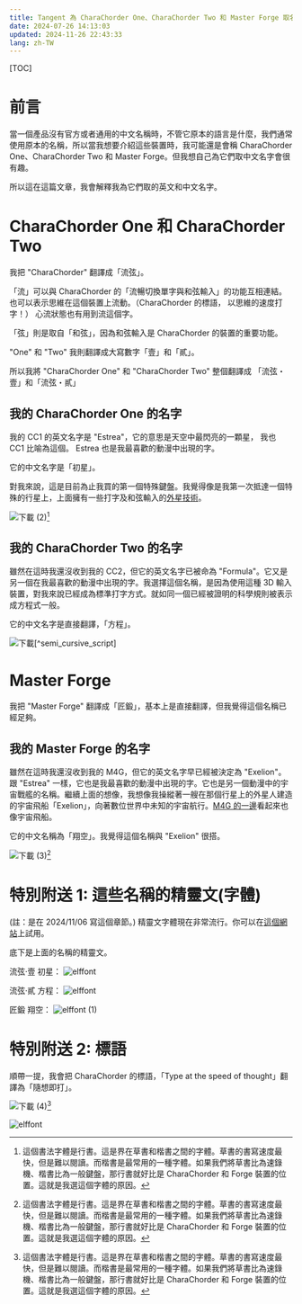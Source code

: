 ```yaml
---
title: Tangent 為 CharaChorder One、CharaChorder Two 和 Master Forge 取名字
date: 2024-07-26 14:13:03
updated: 2024-11-26 22:43:33
lang: zh-TW
---
```

[TOC]

# 前言

當一個產品沒有官方或者通用的中文名稱時，不管它原本的語言是什麼，我們通常使用原本的名稱，所以當我想要介紹這些裝置時，我可能還是會稱 CharaChorder One、CharaChorder Two 和 Master Forge。但我想自己為它們取中文名字會很有趣。

所以這在這篇文章，我會解釋我為它們取的英文和中文名字。

# CharaChorder One 和 CharaChorder Two

我把 "CharaChorder" 翻譯成「流弦」。

「流」可以與 CharaChorder 的「流暢切換單字與和弦輸入」的功能互相連結。也可以表示思維在這個裝置上流動。（CharaChorder 的標語， 以思維的速度打字！） 心流狀態也有用到流這個字。

「弦」則是取自「和弦」，因為和弦輸入是 CharaChorder 的裝置的重要功能。

"One" 和 "Two" 我則翻譯成大寫數字「壹」和「貳」。

所以我將 "CharaChorder One" 和 "CharaChorder Two" 整個翻譯成 「流弦・壹」和「流弦・貳」

## 我的 CharaChorder One 的名字

我的 CC1 的英文名字是 "Estrea"，它的意思是天空中最閃亮的一顆星， 我也 CC1 比喻為這個。 Estrea 也是我最喜歡的動漫中出現的字。

它的中文名字是「初星」。

對我來說，這是目前為止我買的第一個特殊鍵盤。我覺得像是我第一次抵達一個特殊的行星上，上面擁有一些打字及和弦輸入的[外星技術](https://youtu.be/A6WvP191mrk?feature=shared)。

![下載 (2)](https://hackmd.io/_uploads/BkkVkh_bye.png)[^行書]

## 我的 CharaChorder Two 的名字

雖然在這時我還沒收到我的 CC2，但它的英文名字已被命為 "Formula"。它又是另一個在我最喜歡的動漫中出現的字。我選擇這個名稱，是因為使用這種 3D 輸入裝置，對我來說已經成為標準打字方式。就如同一個已經被證明的科學規則被表示成方程式一般。

它的中文名字是直接翻譯，「方程」。

![下載](https://hackmd.io/_uploads/rk5f2LXX1e.png)[^semi_cursive_script]

# Master Forge

我把 "Master Forge" 翻譯成「匠鍛」，基本上是直接翻譯，但我覺得這個名稱已經足夠。

## 我的 Master Forge 的名字

雖然在這時我還沒收到我的 M4G，但它的英文名字早已經被決定為 "Exelion"。跟 "Estrea" 一樣，它也是我最喜歡的動漫中出現的字。它也是另一個動漫中的宇宙戰艦的名稱。繼續上面的想像，我想像我操縱著一艘在那個行星上的外星人建造的宇宙飛船「Exelion」，向著數位世界中未知的宇宙航行。[M4G 的一邊](https://youtu.be/M3Xik3drspA?feature=shared&t=548)看起來也像宇宙飛船。

它的中文名稱為「翔空」。我覺得這個名稱與 "Exelion" 很搭。 

![下載 (3)](https://hackmd.io/_uploads/B198Jn_ZJg.png)[^行書]

# 特別附送 1: 這些名稱的精靈文(字體)

(註：是在 2024/11/06 寫這個章節。)
精靈文字體現在非常流行。你可以在[這個網站](https://justfont.com/justforfun/elf-bpmf)上試用。

底下是上面的名稱的精靈文。

流弦·壹 初星：
![elffont](https://hackmd.io/_uploads/SJIo1idZye.png)

流弦·貳 方程：
![elffont](https://hackmd.io/_uploads/BJxA3IXm1x.png)

匠鍛 翔空：
![elffont (1)](https://hackmd.io/_uploads/H1Bxxiu-yx.png)

# 特別附送 2: 標語

順帶一提，我會把 CharaChorder 的標語，「Type at the speed of thought」翻譯為「隨想即打」。

![下載 (4)](https://hackmd.io/_uploads/H1IHAR_-1e.png)[^行書]

![elffont](https://hackmd.io/_uploads/HJ3MRCuZyg.png)

[^行書]: 這個書法字體是行書。這是界在草書和楷書之間的字體。草書的書寫速度最快，但是難以閱讀。而楷書是最常用的一種字體。如果我們將草書比為速錄機、楷書比為一般鍵盤，那行書就好比是 CharaChorder 和 Forge 裝置的位置。這就是我選這個字體的原因。
